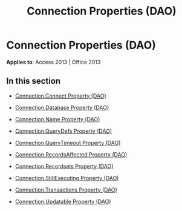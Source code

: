 ﻿---
title: Connection Properties (DAO)
TOCTitle: Properties
ms:assetid: 599272da-bdce-408f-9e79-700a8d084cde
ms:mtpsurl: https://msdn.microsoft.com/library/Dn124934(v=office.15)
ms:contentKeyID: 52072554
ms.date: 09/18/2015
mtps_version: v=office.15
---

# Connection Properties (DAO)


**Applies to**: Access 2013 | Office 2013

## In this section

  - [Connection.Connect Property (DAO)](connection-connect-property-dao.md)

  - [Connection.Database Property (DAO)](connection-database-property-dao.md)

  - [Connection.Name Property (DAO)](connection-name-property-dao.md)

  - [Connection.QueryDefs Property (DAO)](connection-querydefs-property-dao.md)

  - [Connection.QueryTimeout Property (DAO)](connection-querytimeout-property-dao.md)

  - [Connection.RecordsAffected Property (DAO)](connection-recordsaffected-property-dao.md)

  - [Connection.Recordsets Property (DAO)](connection-recordsets-property-dao.md)

  - [Connection.StillExecuting Property (DAO)](connection-stillexecuting-property-dao.md)

  - [Connection.Transactions Property (DAO)](connection-transactions-property-dao.md)

  - [Connection.Updatable Property (DAO)](connection-updatable-property-dao.md)

